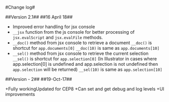 #Change log#


##Version 2.1##
##16 April 18##

* Improved error handling for jsx console
* `__jsx` function from the js console for better processing of `jsx.evalScript` and `jsx.evalFile` methods.
* `__doc()` method from jsx console to retrieve a document `__doc()` is shortcut for `app.documents[0]` `__doc(10)` is same as `app.documents[10]`
* `__sel()` method from jsx console to retrieve the current selection `__sel()` is shortcut for `app.selection[0]` (In Illustrator in cases where app.selection[0] is undefined and app.selection is not undefined then `app.selection` will be returned) `__sel(10)` is same as `app.selection[10]`

##Version - 2##
##19-Oct-17##

+Fully workingUpdated for CEP8
+Can set and get debug and log levels
+UI improvements
